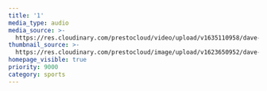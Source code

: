 ```yaml
---
title: '1'
media_type: audio
media_source: >-
  https://res.cloudinary.com/prestocloud/video/upload/v1635110958/dave-peach-web-netlify-cms/commercial-sample_v49stm.mp3
thumbnail_source: >-
  https://res.cloudinary.com/prestocloud/image/upload/v1623650952/dave-peach-web-netlify-cms/march_madness.png
homepage_visible: true
priority: 9000
category: sports
---
```

